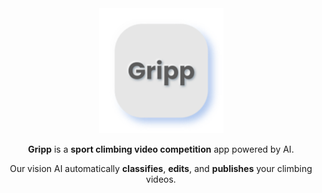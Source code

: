 <div align="center">

<img height="200" src="gripp-icon.png" alt="Logo">

</div>

<div align="center">

**Gripp** is a **sport climbing video competition** app powered by AI.

</div>

<div align="center">

Our vision AI automatically **classifies**, **edits**, and **publishes** your climbing videos.

</div>
